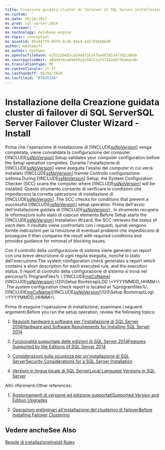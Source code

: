 ```yaml
---
title: Creazione guidata cluster di failover di SQL Server-installazione | Microsoft Docs
ms.custom: ''
ms.date: 05/24/2017
ms.prod: sql-server-2014
ms.reviewer: ''
ms.technology: database-engine
ms.topic: conceptual
ms.assetid: 65a447f9-80f4-4cd5-94e4-1d2c918a8bd6
author: mashamsft
ms.author: mathoma
ms.openlocfilehash: e75222b4d3ca54dd72b147be6870534f782c88eb
ms.sourcegitcommit: ad4d92dce894592a259721a1571b1d8736abacdb
ms.translationtype: MT
ms.contentlocale: it-IT
ms.lasthandoff: 08/04/2020
ms.locfileid: "87635336"
---
```

# <a name="sql-server-failover-cluster-wizard---install"></a><span data-ttu-id="67759-102">Installazione della Creazione guidata cluster di failover di SQL Server</span><span class="sxs-lookup"><span data-stu-id="67759-102">SQL Server Failover Cluster Wizard - Install</span></span>
  <span data-ttu-id="67759-103">Prima che l'operazione di installazione di [!INCLUDE[ssNoVersion](../../includes/ssnoversion-md.md)] venga completata, viene convalidata la configurazione del computer.</span><span class="sxs-lookup"><span data-stu-id="67759-103">[!INCLUDE[ssNoVersion](../../includes/ssnoversion-md.md)] Setup validates your computer configuration before the Setup operation completes.</span></span> <span data-ttu-id="67759-104">Durante l'installazione di [!INCLUDE[ssNoVersion](../../includes/ssnoversion-md.md)] viene eseguita l'analisi del computer in cui verrà installato [!INCLUDE[ssNoVersion](../../includes/ssnoversion-md.md)] tramite Controllo configurazione sistema.</span><span class="sxs-lookup"><span data-stu-id="67759-104">During [!INCLUDE[ssNoVersion](../../includes/ssnoversion-md.md)] Setup, the System Configuration Checker (SCC) scans the computer where [!INCLUDE[ssNoVersion](../../includes/ssnoversion-md.md)] will be installed.</span></span> <span data-ttu-id="67759-105">Questo strumento consente di verificare le condizioni che impediscono la corretta operazione di installazione di [!INCLUDE[ssNoVersion](../../includes/ssnoversion-md.md)] .</span><span class="sxs-lookup"><span data-stu-id="67759-105">The SCC checks for conditions that prevent a successful [!INCLUDE[ssNoVersion](../../includes/ssnoversion-md.md)] setup operation.</span></span> <span data-ttu-id="67759-106">Prima dell'avvio dell'installazione guidata di [!INCLUDE[ssNoVersion](../../includes/ssnoversion-md.md)] , lo strumento recupera le informazioni sullo stato di ciascun elemento.</span><span class="sxs-lookup"><span data-stu-id="67759-106">Before Setup starts the [!INCLUDE[ssNoVersion](../../includes/ssnoversion-md.md)] Installation Wizard, the SCC retrieves the status of each item.</span></span> <span data-ttu-id="67759-107">Il risultato viene confrontato con i requisiti, quindi vengono fornite indicazioni per la rimozione di eventuali problemi che impediscono di proseguire.</span><span class="sxs-lookup"><span data-stu-id="67759-107">It then compares the result with required conditions and provides guidance for removal of blocking issues.</span></span>  
  
 <span data-ttu-id="67759-108">Con il controllo della configurazione di sistema viene generato un report con una breve descrizione di ogni regola eseguita, nonché lo stato dell'esecuzione.</span><span class="sxs-lookup"><span data-stu-id="67759-108">The system configuration check generates a report which contains a short description for each executed rule, and the execution status.</span></span> <span data-ttu-id="67759-109">Il report di controllo della configurazione di sistema si trova nel percorso% ProgramFiles% \\ [!INCLUDE[msCoName](../../includes/msconame-md.md)] [!INCLUDE[ssNoVersion](../../includes/ssnoversion-md.md)] \120\Setup Bootstrap\LOG \\<YYYYMMDD_HHMM>\\ .</span><span class="sxs-lookup"><span data-stu-id="67759-109">The system configuration check report is located at %programfiles%\\[!INCLUDE[msCoName](../../includes/msconame-md.md)][!INCLUDE[ssNoVersion](../../includes/ssnoversion-md.md)]\120\Setup Bootstrap\Log\\<YYYYMMDD_HHMM>\\.</span></span>  
  
 <span data-ttu-id="67759-110">Prima di eseguire l'operazione di installazione, esaminare i seguenti argomenti:</span><span class="sxs-lookup"><span data-stu-id="67759-110">Before you run the setup operation, review the following topics:</span></span>  
  
1.  [<span data-ttu-id="67759-111">Requisiti hardware e software per l'installazione di SQL Server 2014</span><span class="sxs-lookup"><span data-stu-id="67759-111">Hardware and Software Requirements for Installing SQL Server 2014</span></span>](hardware-and-software-requirements-for-installing-sql-server.md)  
  
2.  [<span data-ttu-id="67759-112">Funzionalità supportate dalle edizioni di SQL Server 2014</span><span class="sxs-lookup"><span data-stu-id="67759-112">Features Supported by the Editions of SQL Server 2014</span></span>](../../../2014/getting-started/features-supported-by-the-editions-of-sql-server-2014.md)  
  
3.  [<span data-ttu-id="67759-113">Considerazioni sulla sicurezza per un'installazione di SQL Server</span><span class="sxs-lookup"><span data-stu-id="67759-113">Security Considerations for a SQL Server Installation</span></span>](../../../2014/sql-server/install/security-considerations-for-a-sql-server-installation.md)  
  
4.  [<span data-ttu-id="67759-114">Versioni in lingua locale di SQL Server</span><span class="sxs-lookup"><span data-stu-id="67759-114">Local Language Versions in SQL Server</span></span>](../../../2014/sql-server/install/local-language-versions-in-sql-server.md)  
  
 <span data-ttu-id="67759-115">Altri riferimenti:</span><span class="sxs-lookup"><span data-stu-id="67759-115">Other references:</span></span>  
  
1.  [<span data-ttu-id="67759-116">Aggiornamenti di versione ed edizione supportati</span><span class="sxs-lookup"><span data-stu-id="67759-116">Supported Version and Edition Upgrades</span></span>](../../database-engine/install-windows/supported-version-and-edition-upgrades.md)  
  
2.  [<span data-ttu-id="67759-117">Operazioni preliminari all'installazione del clustering di failover</span><span class="sxs-lookup"><span data-stu-id="67759-117">Before Installing Failover Clustering</span></span>](../failover-clusters/install/before-installing-failover-clustering.md)  
  
## <a name="see-also"></a><span data-ttu-id="67759-118">Vedere anche</span><span class="sxs-lookup"><span data-stu-id="67759-118">See Also</span></span>  
 [<span data-ttu-id="67759-119">Regole di installazione</span><span class="sxs-lookup"><span data-stu-id="67759-119">Install Rules</span></span>](../../../2014/sql-server/install/install-rules.md)  
  
  
